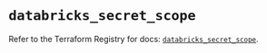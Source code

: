# `databricks_secret_scope`

Refer to the Terraform Registry for docs: [`databricks_secret_scope`](https://registry.terraform.io/providers/databricks/databricks/1.49.1/docs/resources/secret_scope).
